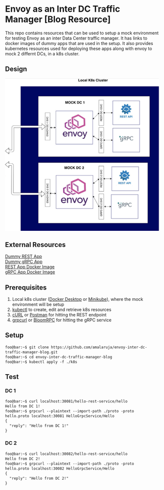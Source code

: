 # Envoy as an Inter DC Traffic Manager [Blog Resource]

This repo contains resources that can be used to setup a mock environment for testing Envoy as an inter Data Center traffic manager. It has links to docker images of dummy apps that are used in the setup. It also provides kubernetes resources used for deploying these apps along with envoy to mock 2 differnt DCs, in a k8s cluster.

## Design

![Mock Environment](https://raw.githubusercontent.com/amalaruja/envoy-inter-dc-traffic-manager-blog/main/assets/mock-environment.jpg)

## External Resources

[Dummy REST App](https://github.com/amalaruja/go-hello-rest) <br/>
[Dummy gRPC App](https://github.com/amalaruja/go-hello-grpc) <br/>
[REST App Docker Image](https://hub.docker.com/repository/docker/kalip/hello-rest) <br/>
[gRPC App Docker Image](https://hub.docker.com/repository/docker/kalip/hello-grpc) <br/>

## Prerequisites

1. Local k8s cluster ([Docker Desktop](https://www.docker.com/products/docker-desktop) or [Minikube](https://minikube.sigs.k8s.io/docs/start/)), where the mock environment will be setup
2. [kubectl](https://kubernetes.io/docs/tasks/tools/install-kubectl/) to create, edit and retrieve k8s resources
3. [cURL](https://curl.haxx.se/download.html) or [Postman](https://www.postman.com/) for hitting the REST endpoint
4. [grpcurl](https://github.com/fullstorydev/grpcurl) or [BloomRPC](https://github.com/uw-labs/bloomrpc) for hitting the gRPC service

## Setup

```console
foo@bar:~$ git clone https://github.com/amalaruja/envoy-inter-dc-traffic-manager-blog.git
foo@bar:~$ cd envoy-inter-dc-traffic-manager-blog
foo@bar:~$ kubectl apply -f ./k8s
```

## Test

### DC 1
```console
foo@bar:~$ curl localhost:30081/hello-rest-service/hello
Hello from DC 1!
foo@bar:~$ grpcurl --plaintext --import-path ./proto -proto hello.proto localhost:30081 HelloGrpcService/Hello
{
  "reply": "Hello from DC 1!"
}
```
### DC 2
```console
foo@bar:~$ curl localhost:30082/hello-rest-service/hello
Hello from DC 2!
foo@bar:~$ grpcurl --plaintext --import-path ./proto -proto hello.proto localhost:30082 HelloGrpcService/Hello
{
  "reply": "Hello from DC 2!"
}
```
